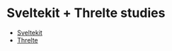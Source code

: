 # Sveltekit + Threlte studies

- [Sveltekit]('https://kit.svelte.dev/')
- [Threlte]('https://github.com/threlte/threlte')